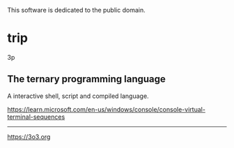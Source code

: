 This software is dedicated to the public domain.

# trip
3p

## The ternary programming language

A interactive shell, script and compiled language.


https://learn.microsoft.com/en-us/windows/console/console-virtual-terminal-sequences

***

https://3o3.org

